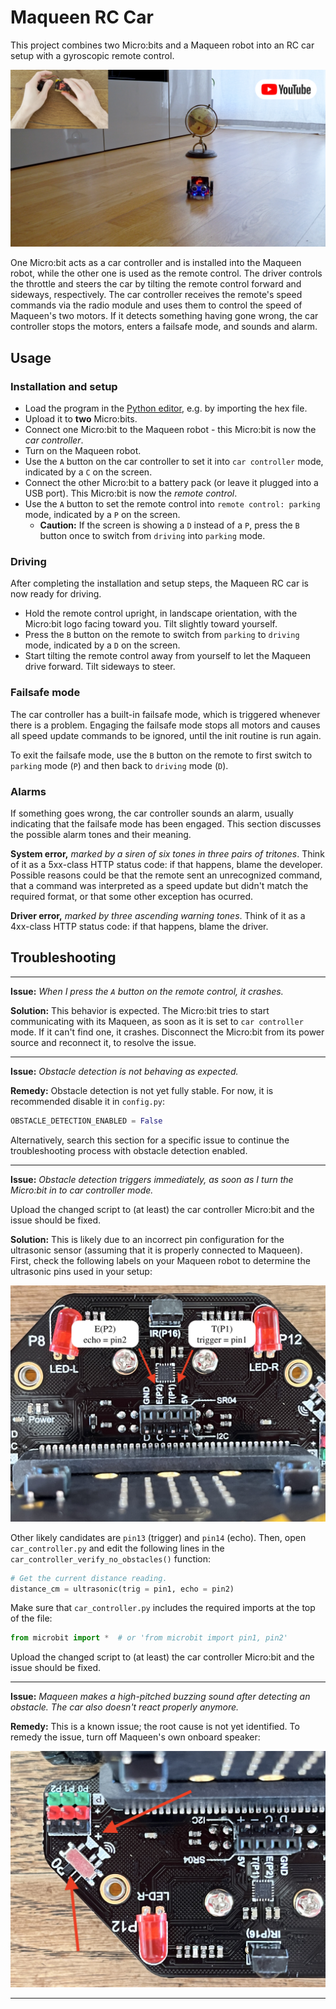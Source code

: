 # Maqueen RC Car
This project combines two Micro:bits and a Maqueen robot into an RC car setup with a gyroscopic remote control.

[![Maqueen RC Car Demo](../../docs/img/maqueen_rc_car_project_demo.png)](https://youtu.be/pJhepMn8yeE "Maqueen RC Car Demo")

One Micro:bit acts as a car controller and is installed into the Maqueen robot, while the other one is used as the remote
control. The driver controls the throttle and steers the car by tilting the remote control forward and sideways,
respectively. The car controller receives the remote's speed commands via the radio module and uses them to control 
the speed of Maqueen's two motors. If it detects something having gone wrong, the car controller stops the motors,
enters a failsafe mode, and sounds and alarm.

## Usage
### Installation and setup
- Load the program in the [Python editor](https://python.microbit.org/v/3/project), e.g. by importing the hex file.
- Upload it to **two** Micro:bits.
- Connect one Micro:bit to the Maqueen robot - this Micro:bit is now the _car controller_.
- Turn on the Maqueen robot.
- Use the `A` button on the car controller to set it into `car controller` mode, indicated by a `C` on the screen.
- Connect the other Micro:bit to a battery pack (or leave it plugged into a USB port). This Micro:bit is now the _remote control_.
- Use the `A` button to set the remote control into `remote control: parking` mode, indicated by a `P` on the screen.
  - **Caution:** If the screen is showing a `D` instead of a `P`, press the `B` button once to switch from `driving` into `parking` mode.

### Driving
After completing the installation and setup steps, the Maqueen RC car is now ready for driving.
- Hold the remote control upright, in landscape orientation, with the Micro:bit logo facing toward you. Tilt slightly toward yourself.
- Press the `B` button on the remote to switch from `parking` to `driving` mode, indicated by a `D` on the screen.
- Start tilting the remote control away from yourself to let the Maqueen drive forward. Tilt sideways to steer.

### Failsafe mode
The car controller has a built-in failsafe mode, which is triggered whenever there is a problem. Engaging the failsafe
mode stops all motors and causes all speed update commands to be ignored, until the init routine is run again.

To exit the failsafe mode, use the `B` button on the remote to first switch to `parking` mode (`P`) and then back to
`driving` mode (`D`). 

### Alarms
If something goes wrong, the car controller sounds an alarm, usually indicating that the failsafe mode has been
engaged. This section discusses the possible alarm tones and their meaning.

**System error,** _marked by a siren of six tones in three pairs of tritones_. Think of it as a 5xx-class HTTP status
code: if that happens, blame the developer. Possible reasons could be that the remote sent an unrecognized command, that
a command was interpreted as a speed update but didn't match the required format, or that some other exception has
ocurred.

**Driver error,** _marked by three ascending warning tones_. Think of it as a 4xx-class HTTP status code: if that
happens, blame the driver.

## Troubleshooting
***
**Issue:** _When I press the `A` button on the remote control, it crashes._

**Solution:** This behavior is expected. The Micro:bit tries to start communicating with its Maqueen, as soon as it is
set to `car controller` mode. If it can't find one, it crashes. Disconnect the Micro:bit from its power source and
reconnect it, to resolve the issue.

***
**Issue:** _Obstacle detection is not behaving as expected._

**Remedy:** Obstacle detection is not yet fully stable. For now, it is recommended disable it in `config.py`:
```python
OBSTACLE_DETECTION_ENABLED = False
```

Alternatively, search this section for a specific issue to continue the troubleshooting process with obstacle
detection enabled.

***
**Issue:** _Obstacle detection triggers immediately, as soon as I turn the Micro:bit in to car controller mode._

Upload the changed script to (at least) the car controller Micro:bit and the issue should be fixed.

**Solution:** This is likely due to an incorrect pin configuration for the ultrasonic sensor (assuming that it is
properly connected to Maqueen). First, check the following labels on your Maqueen robot to determine the ultrasonic pins
used in your setup:

![Maqueen's pins for the ultrasonic sensor](../../docs/img/maqueen_ultrasonic_pins.jpeg)

Other likely candidates are `pin13` (trigger) and `pin14` (echo). Then, open `car_controller.py` and edit the following
lines in the `car_controller_verify_no_obstacles()` function:
```python
# Get the current distance reading.
distance_cm = ultrasonic(trig = pin1, echo = pin2)
```

Make sure that `car_controller.py` includes the required imports at the top of the file:
```python
from microbit import *  # or 'from microbit import pin1, pin2'
```

Upload the changed script to (at least) the car controller Micro:bit and the issue should be fixed.

***
**Issue:** _Maqueen makes a high-pitched buzzing sound after detecting an obstacle. The car also doesn't react properly
anymore._

**Remedy:** This is a known issue; the root cause is not yet identified. To remedy the issue, turn off Maqueen's own
onboard speaker:

![Turning Maqueen's speaker on or off](../../docs/img/maqueen_speaker_on_off.jpeg)

***
